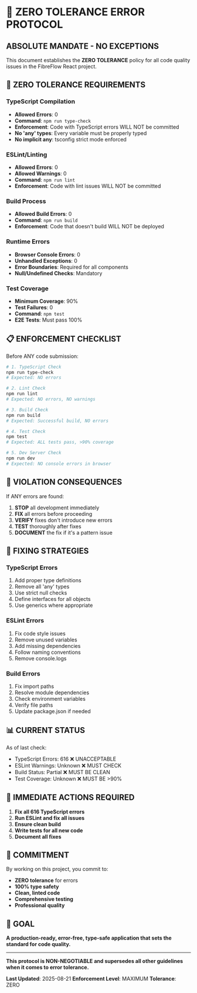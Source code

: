 # 🚨 ZERO TOLERANCE ERROR PROTOCOL

## ABSOLUTE MANDATE - NO EXCEPTIONS

This document establishes the **ZERO TOLERANCE** policy for all code quality issues in the FibreFlow React project.

## 🔴 ZERO TOLERANCE REQUIREMENTS

### TypeScript Compilation
- **Allowed Errors**: 0
- **Command**: `npm run type-check`
- **Enforcement**: Code with TypeScript errors WILL NOT be committed
- **No 'any' types**: Every variable must be properly typed
- **No implicit any**: tsconfig strict mode enforced

### ESLint/Linting
- **Allowed Errors**: 0
- **Allowed Warnings**: 0
- **Command**: `npm run lint`
- **Enforcement**: Code with lint issues WILL NOT be committed

### Build Process
- **Allowed Build Errors**: 0
- **Command**: `npm run build`
- **Enforcement**: Code that doesn't build WILL NOT be deployed

### Runtime Errors
- **Browser Console Errors**: 0
- **Unhandled Exceptions**: 0
- **Error Boundaries**: Required for all components
- **Null/Undefined Checks**: Mandatory

### Test Coverage
- **Minimum Coverage**: 90%
- **Test Failures**: 0
- **Command**: `npm test`
- **E2E Tests**: Must pass 100%

## 📋 ENFORCEMENT CHECKLIST

Before ANY code submission:

```bash
# 1. TypeScript Check
npm run type-check
# Expected: NO errors

# 2. Lint Check  
npm run lint
# Expected: NO errors, NO warnings

# 3. Build Check
npm run build
# Expected: Successful build, NO errors

# 4. Test Check
npm test
# Expected: ALL tests pass, >90% coverage

# 5. Dev Server Check
npm run dev
# Expected: NO console errors in browser
```

## 🛑 VIOLATION CONSEQUENCES

If ANY errors are found:

1. **STOP** all development immediately
2. **FIX** all errors before proceeding
3. **VERIFY** fixes don't introduce new errors
4. **TEST** thoroughly after fixes
5. **DOCUMENT** the fix if it's a pattern issue

## 🔧 FIXING STRATEGIES

### TypeScript Errors
1. Add proper type definitions
2. Remove all 'any' types
3. Use strict null checks
4. Define interfaces for all objects
5. Use generics where appropriate

### ESLint Errors
1. Fix code style issues
2. Remove unused variables
3. Add missing dependencies
4. Follow naming conventions
5. Remove console.logs

### Build Errors
1. Fix import paths
2. Resolve module dependencies
3. Check environment variables
4. Verify file paths
5. Update package.json if needed

## 📊 CURRENT STATUS

As of last check:
- TypeScript Errors: 616 ❌ UNACCEPTABLE
- ESLint Warnings: Unknown ❌ MUST CHECK
- Build Status: Partial ❌ MUST BE CLEAN
- Test Coverage: Unknown ❌ MUST BE >90%

## 🎯 IMMEDIATE ACTIONS REQUIRED

1. **Fix all 616 TypeScript errors**
2. **Run ESLint and fix all issues**
3. **Ensure clean build**
4. **Write tests for all new code**
5. **Document all fixes**

## 💪 COMMITMENT

By working on this project, you commit to:
- **ZERO tolerance** for errors
- **100% type safety**
- **Clean, linted code**
- **Comprehensive testing**
- **Professional quality**

## 🚀 GOAL

**A production-ready, error-free, type-safe application that sets the standard for code quality.**

---

**This protocol is NON-NEGOTIABLE and supersedes all other guidelines when it comes to error tolerance.**

**Last Updated**: 2025-08-21
**Enforcement Level**: MAXIMUM
**Tolerance**: ZERO